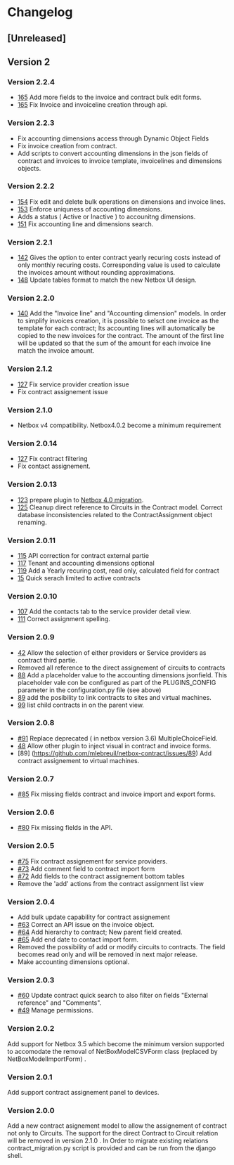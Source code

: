 # Changelog

## [Unreleased]


## Version 2

### Version 2.2.4

* [165](https://github.com/mlebreuil/netbox-contract/issues/160) Add more fields to the invoice and contract bulk edit forms.
* [165](https://github.com/mlebreuil/netbox-contract/issues/165) Fix Invoice and invoiceline creation through api. 

### Version 2.2.3

* Fix accounting dimensions access through Dynamic Object Fields
* Fix invoice creation from contract. 
* Add scripts to convert accounting dimensions in the json fields of contract and invoices to invoice template, invoicelines and dimensions objects.

### Version 2.2.2

* [154](https://github.com/mlebreuil/netbox-contract/issues/154) Fix edit and delete bulk operations on dimensions and invoice lines.
* [153](https://github.com/mlebreuil/netbox-contract/issues/153) Enforce uniquness of accounting dimensions.
* Adds a status ( Active or Inactive ) to accounitng dimensions.
* [151](https://github.com/mlebreuil/netbox-contract/issues/151) Fix accounting line and dimensions search.

### Version 2.2.1

* [142](https://github.com/mlebreuil/netbox-contract/issues/142) Gives the option to enter contract yearly recuring costs instead of only monthly recuring costs.
Corresponding value is used to calculate the invoices amount without rounding approximations.
* [148](https://github.com/mlebreuil/netbox-contract/issues/148) Update tables format to match the new Netbox UI design.

### Version 2.2.0

* [140](https://github.com/mlebreuil/netbox-contract/issues/140) Add the "Invoice line" and "Accounting dimension" models. In order to simplify invoices creation, it is possible to selsct one invoice as the template for each contract; Its accounting lines will automatically be copied to the new invoices for the contract. The amount of the first line will be updated so that the sum of the amount for each invoice line match the invoice amount.

### Version 2.1.2

* [127](https://github.com/mlebreuil/netbox-contract/issues/135) Fix service provider creation issue
* Fix contract assignement issue

### Version 2.1.0

* Netbox v4 compatibility. Netbox4.0.2 become a minimum requirement 

### Version 2.0.14

* [127](https://github.com/mlebreuil/netbox-contract/issues/127) Fix contract filtering
* Fix contact assignement.

### Version 2.0.13

* [123](https://github.com/mlebreuil/netbox-contract/issues/123) prepare plugin to [Netbox 4.0 migration](https://docs.netbox.dev/en/feature/plugins/development/migration-v4/).
* [125](https://github.com/mlebreuil/netbox-contract/issues/125) Cleanup direct reference to Circuits in the Contract model. Correct database inconsistencies related to the ContractAssignment object renaming.

### Version 2.0.11

* [115](https://github.com/mlebreuil/netbox-contract/issues/115) API correction for contract external partie
* [117](https://github.com/mlebreuil/netbox-contract/issues/117) Tenant and accounting dimensions optional
* [119](https://github.com/mlebreuil/netbox-contract/issues/119) Add a Yearly recuring cost, read only, calculated field for contract
* [15](https://github.com/mlebreuil/netbox-contract/issues/105) Quick serach limited to active contracts

### Version 2.0.10

* [107](https://github.com/mlebreuil/netbox-contract/issues/107) Add the contacts tab to the service provider detail view.
* [111](https://github.com/mlebreuil/netbox-contract/issues/111) Correct assignment spelling.

### Version 2.0.9

* [42](https://github.com/mlebreuil/netbox-contract/issues/42) Allow the selection of either providers or Service providers as contract third partie.
* Removed all reference to the direct assignement of circuits to contracts
* [88](https://github.com/mlebreuil/netbox-contract/issues/88) Add a placeholder value to the accounting dimensions jsonfield. This placeholder vale con be configured as part of the PLUGINS_CONFIG parameter in the configuration.py file (see above)
* [89](https://github.com/mlebreuil/netbox-contract/issues/89) add the posibility to link contracts to sites and virtual machines.
* [99](https://github.com/mlebreuil/netbox-contract/issues/99) list child contracts in on the parent view.

### Version 2.0.8

* [#91](https://github.com/mlebreuil/netbox-contract/issues/91) Replace deprecated ( in netbox version 3.6) MultipleChoiceField.  
* [48](https://github.com/mlebreuil/netbox-contract/issues/48) Allow other plugin to inject visual in contract and invoice forms.  
* [89] (https://github.com/mlebreuil/netbox-contract/issues/89) Add contract assignement to virtual machines.

### Version 2.0.7

* [#85](https://github.com/mlebreuil/netbox-contract/issues/85) Fix missing fields contract and invoice import and export forms.

### Version 2.0.6

* [#80](https://github.com/mlebreuil/netbox-contract/issues/80) Fix missing fields in the API.

### Version 2.0.5

* [#75](https://github.com/mlebreuil/netbox-contract/issues/74) Fix contract assignement for service providers.
* [#73](https://github.com/mlebreuil/netbox-contract/issues/73) Add comment field to contract import form
* [#72](https://github.com/mlebreuil/netbox-contract/issues/72) Add fields to the contract assignement bottom tables
* Remove the 'add' actions from the contract assignment list view

### Version 2.0.4

* Add bulk update capability for contract assignement
* [#63](https://github.com/mlebreuil/netbox-contract/issues/63) Correct an API issue on the invoice object.
* [#64](https://github.com/mlebreuil/netbox-contract/issues/64) Add hierarchy to contract; New parent field created.
* [#65](https://github.com/mlebreuil/netbox-contract/issues/65) Add end date to contact import form.
* Removed the possibility of add or modify circuits to contracts. The field becomes read only and will be removed in next major release.
* Make accounting dimensions optional.

### Version 2.0.3

* [#60](https://github.com/mlebreuil/netbox-contract/issues/60) Update contract quick search to also filter on fields "External reference" and "Comments".
* [#49](https://github.com/mlebreuil/netbox-contract/issues/49) Manage permissions.

### Version 2.0.2

Add support for Netbox 3.5 which become the minimum version supported to accomodate the removal of NetBoxModelCSVForm class (replaced by NetBoxModelImportForm) .

### Version 2.0.1

Add support contract assignement panel to devices.

### Version 2.0.0

Add a new contract asignement model to allow the assignement of contract not only to Circuits. The support for the direct Contract to Circuit relation will be removed in version 2.1.0 . In Order to migrate existing relations contract_migration.py script is provided and can be run from the django shell.


